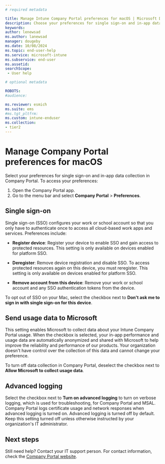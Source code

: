 ```yaml
---
# required metadata

title: Manage Intune Company Portal preferences for macOS | Microsoft Docs
description: Choose your preferences for single sign-on and in-app data collection in Company Portal for macOS.  
keywords:
author: lenewsad
ms.author: lanewsad
manager: dougeby
ms.date: 10/08/2024
ms.topic: end-user-help
ms.service: microsoft-intune
ms.subservice: end-user
ms.assetid:
searchScope:
 - User help

# optional metadata

ROBOTS:  
#audience:

ms.reviewer: esmich
ms.suite: ems
#ms.tgt_pltfrm:
ms.custom: intune-enduser
ms.collection:
- tier2
---
```


# Manage Company Portal preferences for macOS 

Select your preferences for single sign-on and in-app data collection in Company Portal. To access your preferences:  

1. Open the Company Portal app.
2. Go to the menu bar and select **Company Portal** > **Preferences**.   

## Single sign-on   

Single sign-on (SSO) configures your work or school account so that you only have to authenticate once to access all cloud-based work apps and services. Preferences include:  

* **Register device**: Register your device to enable SSO and gain access to protected resources. This setting is only available on devices enabled for platform SSO.  

* **Deregister**: Remove device registration and disable SSO. To access protected resources again on this device, you must reregister. This setting is only available on devices enabled for platform SSO.  

* **Remove account from this device**: Remove your work or school account and any SSO authentication tokens from the device.  

To opt out of SSO on your Mac, select the checkbox next to **Don't ask me to sign in with single sign-on for this device**.  

## Send usage data to Microsoft    

This setting enables Microsoft to collect data about your Intune Company Portal usage. When the checkbox is selected, your in-app performance and usage data are automatically anonymized and shared with Microsoft to help improve the reliability and performance of our products. Your organization doesn't have control over the collection of this data and cannot change your preference.  

To turn off data collection in Company Portal, deselect the checkbox next to **Allow Microsoft to collect usage data**.  

## Advanced logging

Select the checkbox next to **Turn on advanced logging** to turn on verbose logging, which is used for troubleshooting, for Company Portal and MSAL.  Company Portal logs certificate usage and network responses when advanced logging is turned on. Advanced logging is turned off by default. Keep this setting turned off unless otherwise instructed by your organization's IT administrator.    

## Next steps  

Still need help? Contact your IT support person. For contact information, check the [Company Portal website](https://go.microsoft.com/fwlink/?linkid=2010980).
